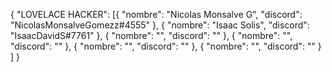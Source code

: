 {
    "LOVELACE HACKER": [{
            "nombre": "Nicolas Monsalve G",
            "discord": "NicolasMonsalveGomezz#4555"
        },
        {
            "nombre": "Isaac Solis",
            "discord": "IsaacDavidS#7761"
        },
        {
            "nombre": "",
            "discord": ""
        },
        {
            "nombre": "",
            "discord": ""
        },
        {
            "nombre": "",
            "discord": ""
        },
        {
            "nombre": "",
            "discord": ""
        }
    ]
}
